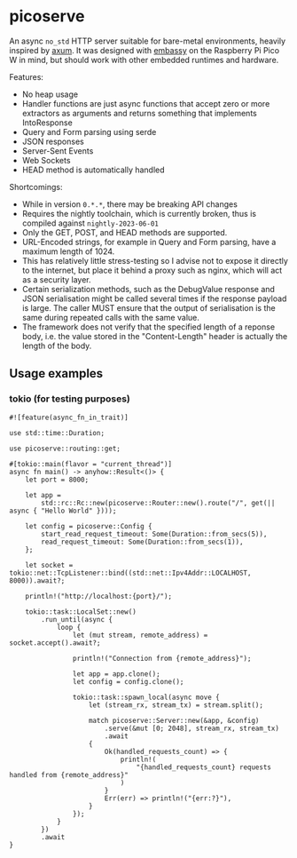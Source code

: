 # picoserve

An async `no_std` HTTP server suitable for bare-metal environments, heavily inspired by [axum](https://github.com/tokio-rs/axum).
It was designed with [embassy](https://embassy.dev/) on the Raspberry Pi Pico W in mind, but should work with other embedded runtimes and hardware.

Features:
+ No heap usage
+ Handler functions are just async functions that accept zero or more extractors as arguments and returns something that implements IntoResponse
+ Query and Form parsing using serde
+ JSON responses
+ Server-Sent Events
+ Web Sockets
+ HEAD method is automatically handled

Shortcomings:
+ While in version `0.*.*`, there may be breaking API changes
+ Requires the nightly toolchain, which is currently broken, thus is compiled against `nightly-2023-06-01`
+ Only the GET, POST, and HEAD methods are supported.
+ URL-Encoded strings, for example in Query and Form parsing, have a maximum length of 1024.
+ This has relatively little stress-testing so I advise not to expose it directly to the internet, but place it behind a proxy such as nginx, which will act as a security layer.
+ Certain serialization methods, such as the DebugValue response and JSON serialisation might be called several times if the response payload is large. The caller MUST ensure that the output of serialisation is the same during repeated calls with the same value.
+ The framework does not verify that the specified length of a reponse body, i.e. the value stored in the "Content-Length" header is actually the length of the body.

## Usage examples

### tokio (for testing purposes)

    #![feature(async_fn_in_trait)]

    use std::time::Duration;

    use picoserve::routing::get;

    #[tokio::main(flavor = "current_thread")]
    async fn main() -> anyhow::Result<()> {
        let port = 8000;

        let app =
            std::rc::Rc::new(picoserve::Router::new().route("/", get(|| async { "Hello World" })));

        let config = picoserve::Config {
            start_read_request_timeout: Some(Duration::from_secs(5)),
            read_request_timeout: Some(Duration::from_secs(1)),
        };

        let socket = tokio::net::TcpListener::bind((std::net::Ipv4Addr::LOCALHOST, 8000)).await?;

        println!("http://localhost:{port}/");

        tokio::task::LocalSet::new()
            .run_until(async {
                loop {
                    let (mut stream, remote_address) = socket.accept().await?;

                    println!("Connection from {remote_address}");

                    let app = app.clone();
                    let config = config.clone();

                    tokio::task::spawn_local(async move {
                        let (stream_rx, stream_tx) = stream.split();

                        match picoserve::Server::new(&app, &config)
                            .serve(&mut [0; 2048], stream_rx, stream_tx)
                            .await
                        {
                            Ok(handled_requests_count) => {
                                println!(
                                    "{handled_requests_count} requests handled from {remote_address}"
                                )
                            }
                            Err(err) => println!("{err:?}"),
                        }
                    });
                }
            })
            .await
    }

